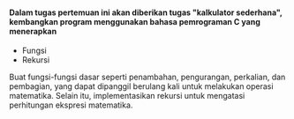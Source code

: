 #### Dalam tugas pertemuan ini akan diberikan tugas "kalkulator sederhana", kembangkan program menggunakan bahasa pemrograman C yang menerapkan 

- Fungsi 
- Rekursi

Buat fungsi-fungsi dasar seperti penambahan, pengurangan, perkalian, dan pembagian, yang dapat dipanggil berulang kali untuk melakukan operasi matematika. Selain itu, implementasikan rekursi untuk mengatasi perhitungan ekspresi matematika.
